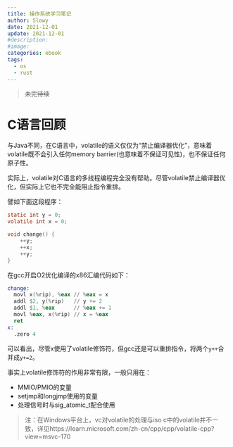 ```yaml
---
title: 操作系统学习笔记
author: Slowy
date: 2021-12-01
update: 2021-12-01
#description:
#image: 
categories: ebook
tags:
  - os
  - rust
---
```


> ~~未完待续~~

# C语言回顾

与Java不同，在C语言中，volatile的语义仅仅为“禁止编译器优化”，意味着volatile既不会引入任何memory barrier(也意味着不保证可见性)，也不保证任何原子性。

实际上，volatile对C语言的多线程编程完全没有帮助。尽管volatile禁止编译器优化，但实际上它也不完全能阻止指令重排。

譬如下面这段程序：

```c
static int y = 0;
volatile int x = 0;

void change() {
    ++y;
    ++x;
    ++y;
}
```

在gcc开启O2优化编译的x86汇编代码如下：

```asm
change:
  movl x(%rip), %eax // %eax = x
  addl $2, y(%rip)   // y += 2
  addl $1, %eax      // %eax += 1
  movl %eax, x(%rip) // x = %eax
  ret
x:
  .zero 4
```

可以看出，尽管x使用了volatile修饰符，但gcc还是可以重排指令，将两个`y++`合并成`y+=2`。

事实上volatile修饰符的作用非常有限，一般只用在：
- MMIO/PMIO的变量
- setjmp和longjmp使用的变量
- 处理信号时与sig_atomic_t配合使用

> 注：在Windows平台上，vc对volatile的处理与iso c中的volatile并不一致，详见https://learn.microsoft.com/zh-cn/cpp/cpp/volatile-cpp?view=msvc-170
